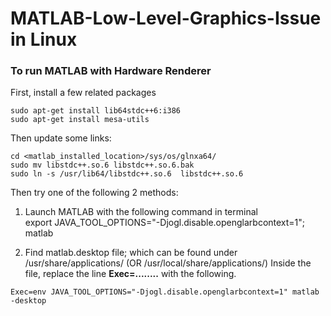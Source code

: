 # MATLAB-Low-Level-Graphics-Issue in Linux

### To run MATLAB with Hardware Renderer

First, install a few related packages

```
sudo apt-get install lib64stdc++6:i386
sudo apt-get install mesa-utils
```
Then update some links:

```
cd <matlab_installed_location>/sys/os/glnxa64/
sudo mv libstdc++.so.6 libstdc++.so.6.bak
sudo ln -s /usr/lib64/libstdc++.so.6  libstdc++.so.6
```

Then try one of the following 2 methods:
1)  Launch MATLAB with the following command in terminal	
export JAVA_TOOL_OPTIONS="-Djogl.disable.openglarbcontext=1"; matlab

2)	Find matlab.desktop file; which can be found under /usr/share/applications/ (OR  /usr/local/share/applications/)
Inside the file, replace the line **Exec=........** with the following.

```
Exec=env JAVA_TOOL_OPTIONS="-Djogl.disable.openglarbcontext=1" matlab -desktop 
```
